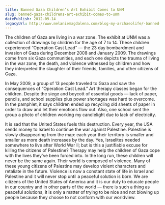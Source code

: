 ```yaml
---
title: Banned Gaza Children’s Art Exhibit Comes to UNM
slug: banned-gaza-childrens-art-exhibit-comes-to-unm
datePublish: 2012-09-14
legacyUrl: http://www.melaniemagdalena.com/blog-my-archaeolife/-banned-gaza-childrens-art-exhibit-comes-to-unm
---
```


The children of Gaza are living in a war zone. The exhibit at UNM was a collection of drawings by children for the age of 7 to 14. These children experienced “Operation Cast Lead” — the 23 day bombardment and invasion of Gaza during December 2008 and January 2009. The drawings come from six Gaza communities, and each one depicts the trauma of living in the war zone, the death, and violence witnessed by children and how they interpreted the slaughter of their friends, families, and other citizens of Gaza.
  
In May 2009, a group of 13 people traveled to Gaza and saw the consequences of “Operation Cast Lead.” Art therapy classes began for the children. Despite the siege and boycott of essential goods — lack of paper, pencils, and school supplies plus power shortages was hard to overcome. In the pamphlet, it says children ended up recycling old sheets of paper in order to draw and let their emotions flow out. Also, one school sent the group a photo of children working my candlelight due to lack of electricity.
  
It is sad that the United States fuels this destruction. Every year, the USA sends money to Israel to continue the war against Palestine. Palestine is slowly disappearing from the map: each year their territory is smaller and smaller as more death increases by the day. Yes, Israelites needed somewhere to live after World War II; but is this a justifiable excuse for killing the citizens of Palestine? Therapy may help the children of Gaza cope with the lives they’ve been forced into. In the long run, these children will never be the same again. Their world is composed of violence. Many of these young citizens of Palestine may develop violent characters and retaliate in the future. Violence is now a constant state of life in Israel and Palestine and it will never stop until a peaceful solution is born. We are citizens of the United States of America and it is our duty to educate people in our country and in other parts of the world — there is such a thing as peaceful solutions, it is only a matter of trying to be nice and not blowing up people because they choose to not conform with our worldview.
